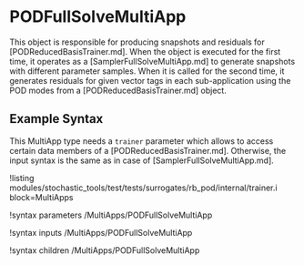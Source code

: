 # PODFullSolveMultiApp

This object is responsible for producing snapshots and residuals for [PODReducedBasisTrainer.md].
When the object is executed for the first time, it operates as a [SamplerFullSolveMultiApp.md]
to generate snapshots with different parameter samples. When it is called for the second time,
it generates residuals for given vector tags in each sub-application using the POD modes from
a [PODReducedBasisTrainer.md] object.

## Example Syntax

This MultiApp type needs a `trainer` parameter which allows to access certain
data members of a [PODReducedBasisTrainer.md]. Otherwise, the input syntax is
the same as in case of [SamplerFullSolveMultiApp.md].

!listing modules/stochastic_tools/test/tests/surrogates/rb_pod/internal/trainer.i block=MultiApps

!syntax parameters /MultiApps/PODFullSolveMultiApp

!syntax inputs /MultiApps/PODFullSolveMultiApp

!syntax children /MultiApps/PODFullSolveMultiApp
